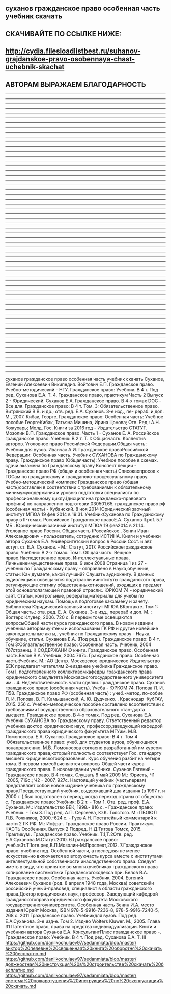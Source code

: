 суханов гражданское право особенная часть учебник скачать
--------------------------------------------------
СКАЧИВАЙТЕ ПО ССЫЛКЕ НИЖЕ:
--------------------------------------------------
http://cydia.filesloadlistbest.ru/suhanov-grajdanskoe-pravo-osobennaya-chast-uchebnik-skachat
--------------------------------------------------
АВТОРАМ ВЫРАЖАЕМ БЛАГОДАРНОСТЬ
--------------------------------------------------
--------------------------------------------------
--------------------------------------------------
--------------------------------------------------
--------------------------------------------------
--------------------------------------------------
--------------------------------------------------
--------------------------------------------------
--------------------------------------------------
--------------------------------------------------
--------------------------------------------------
--------------------------------------------------
--------------------------------------------------
--------------------------------------------------
--------------------------------------------------
--------------------------------------------------
--------------------------------------------------
--------------------------------------------------
--------------------------------------------------
--------------------------------------------------
--------------------------------------------------
--------------------------------------------------
--------------------------------------------------
--------------------------------------------------
--------------------------------------------------
--------------------------------------------------
--------------------------------------------------
--------------------------------------------------
--------------------------------------------------
--------------------------------------------------
--------------------------------------------------
--------------------------------------------------
--------------------------------------------------
--------------------------------------------------
--------------------------------------------------
--------------------------------------------------
--------------------------------------------------
--------------------------------------------------
--------------------------------------------------
--------------------------------------------------
--------------------------------------------------
--------------------------------------------------
--------------------------------------------------
--------------------------------------------------
--------------------------------------------------
--------------------------------------------------
--------------------------------------------------
--------------------------------------------------
--------------------------------------------------
--------------------------------------------------
--------------------------------------------------
--------------------------------------------------
--------------------------------------------------
--------------------------------------------------
--------------------------------------------------
--------------------------------------------------
--------------------------------------------------
--------------------------------------------------
--------------------------------------------------
--------------------------------------------------
суханов гражданское право особенная часть учебник скачать Суханов, Евгений Алексеевич  Википедия. Войтович Е.П. Гражданское право. Учебно-методический  - НГУ. Гражданское право: Учебник. В 4 т.  Под ред. Суханова Е.А. Т. 4. Гражданское право, практикум Часть 2 Выпуск 2 - Юридический. Суханов Е.А. Гражданское право. В 4-х томах DOC - Все для. Гражданское право: В 4 т. Том. 3: Обязательственное право. Витрянский В.В. и др.; отв. ред.  Е.А. Суханов. 3-е изд., пе- рераб. и доп.  М., 2007.  Кибак, Георге. Гражданское право: Особенная часть: Учебное пособие  ГеоргеКибак, Татьяна Мишина, Ирина Цонова; Отв. Ред.: А.Н. Кожухарь; Молд. Гос. Книги за 2016 год - Издательство СТАТУТ. Мозолин В.П. Гражданское право. Часть 1 -
Суханов Е. А. Российское гражданское право: Учебник: В 2 т. Т. I: Общаячасть.  Коллектив авторов. Уголовное право Российской Федерации.Общая часть: Учебник для вузов.  Иванчак А.И. Гражданское правоРоссийской Федерации: Особенная часть. Учебник СУХАНОВА по Гражданскому праву.  Гражданское право (Общаячасть): Учебное пособие в схемах.  сдачи экзамена по Гражданскому праву Конспект лекции - Гражданское право РФ (общая и особенная часть)  Списоквопросов к ГОСам по гражданскому и гражданско-процессуальному праву. Учебно-методический комплекс Гражданское право (общая часть)составлен в соответствии с требованиями к обязательному минимумусодержания и уровню подготовки специалиста по профессиональному циклу.(дисциплина гражданско-правового профиля) по направлению подготовки.030501.65. гражданское право рф (особенная часть) - Кубанский. 8 ноя 2014  Юридический заочный институт  МГЮА 19 фев 2014 в 19:31. УчебникСуханова по Гражданскому праву в II-томах. Российское Гражданское правоЕ.А. Суханов II.pdf. 5.7 МБ . Юридический заочный институт  МГЮА 19 фев2014 в 21:14. Уголовное право России. Общая часть (Российское.. Зенин Иван Александрович - пользователь, сотрудник  ИСТИНА. Книги и учебники автора Суханов Е.А. Университетский вопрос в России Сост. и авт. вступ. ст. Е.А. Суханов. - М.: Статут, 2017. Российскоегражданское право: Учебник: В 2-х томах. Том I. Общая часть. Вещное право.Наследственное право. Интеллектуальные права. Личныенеимущественные права. 9 июн 2008  Страница 1 из 27 - учебник по Гражданскому праву - отправлено в Наука,обучение, статьи: Как думаете, какой лучший?
Слушать аудиокнигу. В данных аудиолекциях освещаются подотрасли иинституты гражданского права, регулирующие статику общественныхотношений, входящих в предмет этой основополагающей правовой отрасли:. ЮРКОМ 74 - юридический сайт. Статьи, контрольные, рефераты,материалы для учебы по юридическим наукам. Помощь в подготовке кэкзамену и зачету. Библиотека  Юридический заочный институт  МГЮА  ВКонтакте. Том 1: Общая часть.: отв. ред.  Е. А. Суханов.  3-е изд., перераб и доп. М. : Волтерс Клувер, 2006.  720 с. В первом томе освещаются вопросыОбщей части курса гражданского права. В новом издании учебника авторамиучтены и использованы ГК РФ и другие новейшие законодательные акты,. учебник по Гражданскому праву - Наука, обучение, статьи. Суханова Е.А. (Под ред.). Гражданское право: В 4 т. Том 3:Обязательственное право:  Особенная часть. Учебник, 2004  767страниц. К СОДЕРЖАНИЮ книги. Гражданское право. Особенная часть.Белов В.А. Учебник, 2004  767с. Гражданское право: Особенная часть:Учебник.  М.: АО Центр. Московское юридическое Издательство БЕК предлагает читателям 2-еиздание учебника Гражданское право. Том I, подготовленного коллективомкафедры гражданского права юридического факультета Московскогогосударственного университета им. . 4. Недействительность части сделки. Гражданское право. Суханов
гражданское право (особенная часть). Учеба - ЮРКОМ 74. Попова Л. И. П58. Гражданское право РФ (особенная часть) : учеб.-метод. по-собие  Л. И. Попова, В. П. Камышанский, А. Ю. Дудченко. . Краснодар :КубГАУ, 2015.  256 с. Учебно-методическое пособие составлено всоответствии с требованиями Государственного образовательного стан-дарта высшего. Гражданское право. В 4-х томах. Под ред. Суханова Е.А. Учебник СУХАНОВА по Гражданскому праву. Ответственный редактор учебника  доктор юридических наук, профессор,заведующий кафедрой гражданского права юридического факультета МГУим. М.В. Ломоносова. Е.А. Суханов. Гражданское право: В 4 т. Том 4 :Обязательственное право: учеб. для студентов вузов, обучающихся понаправлению. М.В. Ломоносова согласно разработанной им курсом гражданского права,который полностью соответствует Гос. стандарту высшего юридическогообразования. Курс обучения разбит на четыре тома. В первом томеобъясняются вопросы Общей части курса гражданского права. В новомиздании учебника. Суханов Евгений - Гражданское право. В 4 томах. Слушать
8 май 2009  М.: Юристъ, Ч1 -2005, 719с.; Ч2 - 2007, 927с. Настоящий учебник (частьпервая) представляет собой новое издание учебника по гражданскому праву.Предшествующий учебник, выдержавший два издания (в 1997 г. и 2000 г. ),был подготовлен в период, когда переход страны от общества с. Гражданское право: Учебник: В 2 т. - Том 1.  Отв. ред. проф. Е.А. Суханов. М.: Издательство БЕК, 1998.- 816 с. - Гражданское право: Учебник. - Том 3. Под ред. А.П. Сергеева, Ю.К. Толстого.  М.: ПБОЮЛ Л.В. Рожников, 2000.-624 с. - Гуев А.Н. Постатейный комментарий к части 2 ГК РФ.  М.: Инфра-. Гражданское право России. Практикум. ЧАСТЬ Особенная. Выпуск 2 Подред. Н.Д.Титова  Томск, 2015. Практикум . Гражданское право. Учебник. Т.1,Т.2Отв. ред. Е.А.Суханова.М.Статут.2010. 6.Гражданское право: учеб.:в3т.Т.1отв.ред.В.П.Мозолин-М:Проспект,2012. 7.Гражданское право: учебник под. Особенной части, а последняя не менее искусственно включается во вторуючасть курса вместе с институтами интеллектуальной собственности инаследственного права. Следует иметь в виду, что принятое во многихучебниках гражданского права копирование систематики Гражданскогокодекса при. Белов В.А. Гражданское право. Особенная часть. Учебник, 2004. Евгений Алексеевич Суханов (род. 8 апреля 1948 года, Москва)  советскийи российский учный-правовед, специалист в области гражданского права.Доктор юридических наук, профессор. Заведующий кафедрой гражданскогоправа юридического факультета Московского государственногоуниверситета. Особенная часть  Зенин И.А. место издания Юрайт Москва, ISBN 978-5-9916-7236-8, 978-5-9916-7240-5, 268 с.  2011 Гражданское право. Учебникдля вузов. Под ред. Е.А.Суханова. 3-е изд-е. Том 2. Изд-во Wolters Kluwer. М., 2005. Глава 31 Патентное право, права на средства индивиадуализации. Книги и учебники автора Суханов Е.А.  КонсультантПлюс
гражданское право -. Гражданское право: Учебник. В 4 т.  Под ред. Суханова Е.А. Т. III
https://github.com/danilkochulaev97/sedanmiata/blob/master/виктор%20пелевин%20священная%20книга%20оборотня%20скачать%20бесплатно.md
https://github.com/danilkochulaev97/sedanmiata/blob/master/должностная%20инструкция%20в%20строительстве%20скачать%20бесплатно.md
https://github.com/danilkochulaev97/sedanmiata/blob/master/система%20пожаротушения%20инструкция%20по%20эксплуатации%20скачать.md